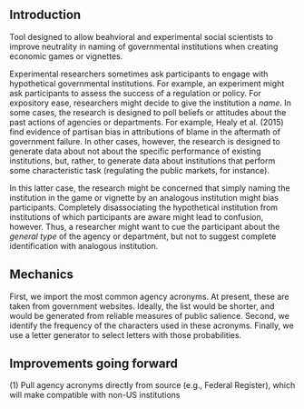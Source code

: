 Introduction
-----------------------------------

Tool designed to allow beahvioral and experimental social scientists to improve neutrality in naming of governmental institutions when creating economic games or vignettes. 

Experimental researchers sometimes ask participants to engage with hypothetical governmental institutions. For example, an experiment might ask participants to assess the success of a regulation or policy. For expository ease, researchers might decide to give the institution a *name*. In some cases, the research is designed to poll beliefs or attitudes about the past actions of agencies or departments. For example, Healy et al. (2015) find evidence of partisan bias in attributions of blame in the aftermath of government failure. In other cases, however, the research is designed to generate data about not about the specific performance of existing institutions, but, rather, to generate data about institutions that perform some characteristic task (regulating the public markets, for instance). 

In this latter case, the research might be concerned that simply naming the institution in the game or vignette by an analogous institution might bias participants. Completely disassociating the hypothetical institution from institutions of which participants are aware might lead to confusion, however. Thus, a researcher might want to cue the participant about the *general type* of the agency or department, but not to suggest complete identification with analogous institution.



Mechanics 
-----------------------------------

First, we import the most common agency acronyms. At present, these are taken from government websites. Ideally, the list would be shorter, and would be generated from reliable measures of public salience. Second, we identify the frequency of the characters used in these acronyms. Finally, we use a letter generator to select letters with those probabilities.


Improvements going forward
-----------------------------------

(1) Pull agency acronyms directly from source (e.g., Federal Register), which will make compatible with non-US institutions
